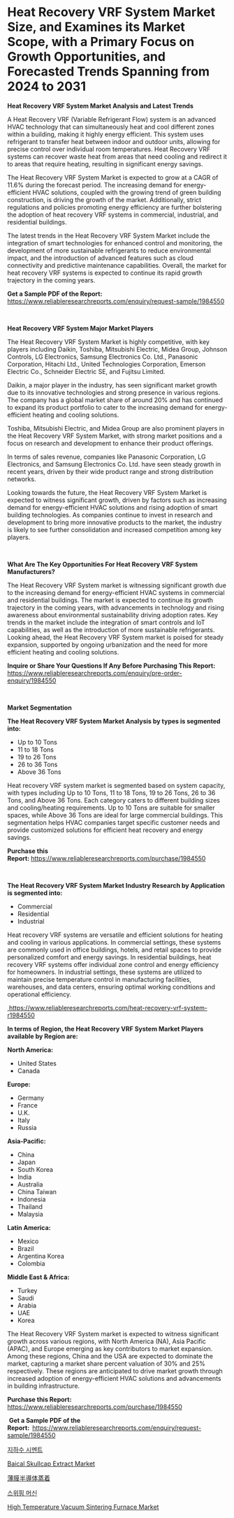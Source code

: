 <p><h1>Heat Recovery VRF System Market Size, and Examines its Market Scope, with a Primary Focus on Growth Opportunities, and Forecasted Trends Spanning from 2024 to 2031</h1></p><p><strong>Heat Recovery VRF System Market Analysis and Latest Trends</strong></p>
<p><p>A Heat Recovery VRF (Variable Refrigerant Flow) system is an advanced HVAC technology that can simultaneously heat and cool different zones within a building, making it highly energy efficient. This system uses refrigerant to transfer heat between indoor and outdoor units, allowing for precise control over individual room temperatures. Heat Recovery VRF systems can recover waste heat from areas that need cooling and redirect it to areas that require heating, resulting in significant energy savings.</p><p>The Heat Recovery VRF System Market is expected to grow at a CAGR of 11.6% during the forecast period. The increasing demand for energy-efficient HVAC solutions, coupled with the growing trend of green building construction, is driving the growth of the market. Additionally, strict regulations and policies promoting energy efficiency are further bolstering the adoption of heat recovery VRF systems in commercial, industrial, and residential buildings.</p><p>The latest trends in the Heat Recovery VRF System Market include the integration of smart technologies for enhanced control and monitoring, the development of more sustainable refrigerants to reduce environmental impact, and the introduction of advanced features such as cloud connectivity and predictive maintenance capabilities. Overall, the market for heat recovery VRF systems is expected to continue its rapid growth trajectory in the coming years.</p></p>
<p><strong>Get a Sample PDF of the Report:&nbsp;</strong> <a href="https://www.reliableresearchreports.com/enquiry/request-sample/1984550">https://www.reliableresearchreports.com/enquiry/request-sample/1984550</a></p>
<p>&nbsp;</p>
<p><strong>Heat Recovery VRF System Major Market Players</strong></p>
<p><p>The Heat Recovery VRF System Market is highly competitive, with key players including Daikin, Toshiba, Mitsubishi Electric, Midea Group, Johnson Controls, LG Electronics, Samsung Electronics Co. Ltd., Panasonic Corporation, Hitachi Ltd., United Technologies Corporation, Emerson Electric Co., Schneider Electric SE, and Fujitsu Limited.</p><p>Daikin, a major player in the industry, has seen significant market growth due to its innovative technologies and strong presence in various regions. The company has a global market share of around 20% and has continued to expand its product portfolio to cater to the increasing demand for energy-efficient heating and cooling solutions.</p><p>Toshiba, Mitsubishi Electric, and Midea Group are also prominent players in the Heat Recovery VRF System Market, with strong market positions and a focus on research and development to enhance their product offerings.</p><p>In terms of sales revenue, companies like Panasonic Corporation, LG Electronics, and Samsung Electronics Co. Ltd. have seen steady growth in recent years, driven by their wide product range and strong distribution networks.</p><p>Looking towards the future, the Heat Recovery VRF System Market is expected to witness significant growth, driven by factors such as increasing demand for energy-efficient HVAC solutions and rising adoption of smart building technologies. As companies continue to invest in research and development to bring more innovative products to the market, the industry is likely to see further consolidation and increased competition among key players.</p></p>
<p>&nbsp;</p>
<p><strong>What Are The Key Opportunities For Heat Recovery VRF System Manufacturers?</strong></p>
<p><p>The Heat Recovery VRF System market is witnessing significant growth due to the increasing demand for energy-efficient HVAC systems in commercial and residential buildings. The market is expected to continue its growth trajectory in the coming years, with advancements in technology and rising awareness about environmental sustainability driving adoption rates. Key trends in the market include the integration of smart controls and IoT capabilities, as well as the introduction of more sustainable refrigerants. Looking ahead, the Heat Recovery VRF System market is poised for steady expansion, supported by ongoing urbanization and the need for more efficient heating and cooling solutions.</p></p>
<p><strong>Inquire or Share Your Questions If Any Before Purchasing This Report:</strong> <a href="https://www.reliableresearchreports.com/enquiry/pre-order-enquiry/1984550">https://www.reliableresearchreports.com/enquiry/pre-order-enquiry/1984550</a></p>
<p>&nbsp;</p>
<p><strong>Market Segmentation</strong></p>
<p><strong>The Heat Recovery VRF System Market Analysis by types is segmented into:</strong></p>
<p><ul><li>Up to 10 Tons</li><li>11 to 18 Tons</li><li>19 to 26 Tons</li><li>26 to 36 Tons</li><li>Above 36 Tons</li></ul></p>
<p><p>Heat recovery VRF system market is segmented based on system capacity, with types including Up to 10 Tons, 11 to 18 Tons, 19 to 26 Tons, 26 to 36 Tons, and Above 36 Tons. Each category caters to different building sizes and cooling/heating requirements. Up to 10 Tons are suitable for smaller spaces, while Above 36 Tons are ideal for large commercial buildings. This segmentation helps HVAC companies target specific customer needs and provide customized solutions for efficient heat recovery and energy savings.</p></p>
<p><strong>Purchase this Report:&nbsp;</strong><a href="https://www.reliableresearchreports.com/purchase/1984550">https://www.reliableresearchreports.com/purchase/1984550</a></p>
<p>&nbsp;</p>
<p><strong>The Heat Recovery VRF System Market Industry Research by Application is segmented into:</strong></p>
<p><ul><li>Commercial</li><li>Residential</li><li>Industrial</li></ul></p>
<p><p>Heat recovery VRF systems are versatile and efficient solutions for heating and cooling in various applications. In commercial settings, these systems are commonly used in office buildings, hotels, and retail spaces to provide personalized comfort and energy savings. In residential buildings, heat recovery VRF systems offer individual zone control and energy efficiency for homeowners. In industrial settings, these systems are utilized to maintain precise temperature control in manufacturing facilities, warehouses, and data centers, ensuring optimal working conditions and operational efficiency.</p></p>
<p><a href="https://www.reliableresearchreports.com/heat-recovery-vrf-system-r1984550">&nbsp;https://www.reliableresearchreports.com/heat-recovery-vrf-system-r1984550</a></p>
<p><strong>In terms of Region, the Heat Recovery VRF System Market Players available by Region are:</strong></p>
<p>
    <p> <strong> North America: </strong>
        <ul>
            <li>United States</li>
            <li>Canada</li>
        </ul>
        </p> 
    <p> <strong> Europe: </strong>
        <ul>
            <li>Germany</li>
            <li>France</li>
            <li>U.K.</li>
            <li>Italy</li>
            <li>Russia</li>
        </ul>
        </p> 
    <p> <strong> Asia-Pacific: </strong>
        <ul>
            <li>China</li>
            <li>Japan</li>
            <li>South Korea</li>
            <li>India</li>
            <li>Australia</li>
            <li>China Taiwan</li>
            <li>Indonesia</li>
            <li>Thailand</li>
            <li>Malaysia</li>
        </ul>
        </p> 
    <p> <strong> Latin America: </strong>
        <ul>
            <li>Mexico</li>
            <li>Brazil</li>
            <li>Argentina Korea</li>
            <li>Colombia</li>
        </ul>
        </p> 
    <p> <strong> Middle East & Africa: </strong>
        <ul>
            <li>Turkey</li>
            <li>Saudi</li>
            <li>Arabia</li>
            <li>UAE</li>
            <li>Korea</li>
        </ul>
    </p>
    </p>
<p><p>The Heat Recovery VRF System market is expected to witness significant growth across various regions, with North America (NA), Asia Pacific (APAC), and Europe emerging as key contributors to market expansion. Among these regions, China and the USA are expected to dominate the market, capturing a market share percent valuation of 30% and 25% respectively. These regions are anticipated to drive market growth through increased adoption of energy-efficient HVAC solutions and advancements in building infrastructure.</p></p>
<p><strong>Purchase this Report: </strong><a href="https://www.reliableresearchreports.com/purchase/1984550">https://www.reliableresearchreports.com/purchase/1984550</a></p>
<p>&nbsp;<strong>Get a Sample PDF of the Report:&nbsp;&nbsp;</strong><a href="https://www.reliableresearchreports.com/enquiry/request-sample/1984550">https://www.reliableresearchreports.com/enquiry/request-sample/1984550</a></p>
<p><strong></strong></p>
<p><p><a href="https://github.com/BrettWeberrt8767765/Market-Research-Report-List-1/blob/main/180397631325.md">지하수 시멘트</a></p><p><a href="https://issuu.com/reportprime-2/docs/baical-skullcap-extract-market-size-2030.pptx">Baical Skullcap Extract Market</a></p><p><a href="https://github.com/hilmi-2a/Market-Research-Report-List-1/blob/main/316177534187.md">薄膜半導体蒸着</a></p><p><a href="https://medium.com/@candidarowe2022/%EC%B2%AD%EC%86%8C%EA%B8%B0-%EC%8B%9C%EC%9E%A5-%EC%8B%9C%EC%9E%A5-%EC%A0%90%EC%9C%A0%EC%9C%A8-%EC%8B%9C%EC%9E%A5-%EB%8F%99%ED%96%A5-%EA%B7%B8%EB%A6%AC%EA%B3%A0-%EB%AF%B8%EB%9E%98-%EC%84%B1%EC%9E%A5-%EC%A1%B0%EC%82%AC%ED%95%98%EA%B8%B0-879f1e2236d6">스위핑 머신</a></p><p><a href="https://github.com/castoriffic/Market-Research-Report-List-4/blob/main/high-temperature-vacuum-sintering-furnace-market.md">High Temperature Vacuum Sintering Furnace Market</a></p></p>